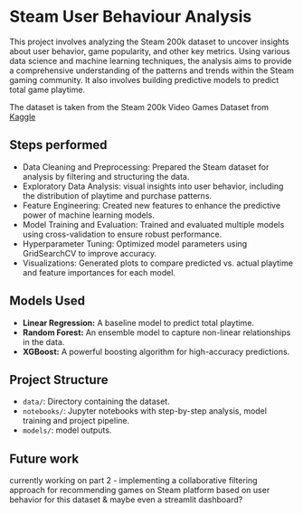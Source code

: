 # Steam User Behaviour Analysis
This project involves analyzing the Steam 200k dataset to uncover insights about user behavior, game popularity, and other key metrics. Using various data science and machine learning techniques, the analysis aims to provide a comprehensive understanding of the patterns and trends within the Steam gaming community. It also involves building predictive models to predict total game playtime.

The dataset is taken from the Steam 200k Video Games Dataset from <a href="https://www.kaggle.com/datasets/tamber/steam-video-games" >Kaggle</a>

## Steps performed

- Data Cleaning and Preprocessing: Prepared the Steam dataset for analysis by filtering and structuring the data.
- Exploratory Data Analysis: visual insights into user behavior, including the distribution of playtime and purchase patterns.
- Feature Engineering: Created new features to enhance the predictive power of machine learning models.
- Model Training and Evaluation: Trained and evaluated multiple models using cross-validation to ensure robust performance.
- Hyperparameter Tuning: Optimized model parameters using GridSearchCV to improve accuracy.
- Visualizations: Generated plots to compare predicted vs. actual playtime and feature importances for each model.

## Models Used

- **Linear Regression:** A baseline model to predict total playtime.
- **Random Forest:** An ensemble model to capture non-linear relationships in the data.
- **XGBoost:** A powerful boosting algorithm for high-accuracy predictions.

## Project Structure

- `data/`: Directory containing the dataset.
- `notebooks/`: Jupyter notebooks with step-by-step analysis, model training and project pipeline.
- `models/`: model outputs.

## Future work
currently working on part 2 - implementing a collaborative filtering approach for recommending games on Steam platform based on user behavior for this dataset & maybe even a streamlit dashboard?
